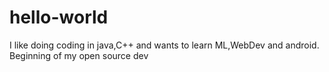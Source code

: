 # hello-world
I like doing coding in java,C++ and wants to learn ML,WebDev and android.
Beginning of my open source dev
